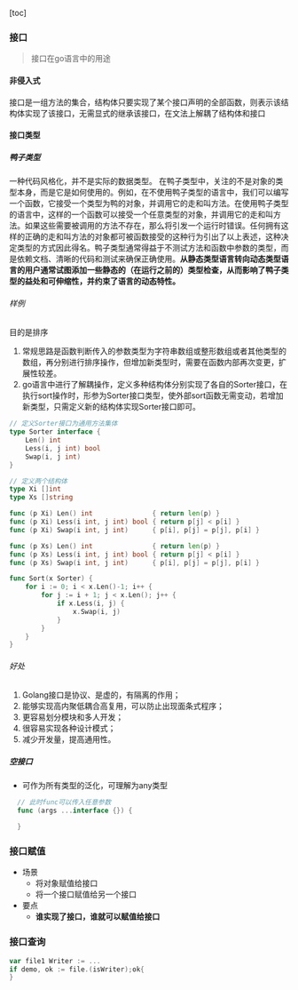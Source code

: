 
[toc]

### 接口
> 接口在go语言中的用途

#### 非侵入式
接口是一组方法的集合，结构体只要实现了某个接口声明的全部函数，则表示该结构体实现了该接口，无需显式的继承该接口，在文法上解耦了结构体和接口

#### 接口类型
##### 鸭子类型
一种代码风格化，并不是实际的数据类型。
在鸭子类型中，关注的不是对象的类型本身，而是它是如何使用的。例如，在不使用鸭子类型的语言中，我们可以编写一个函数，它接受一个类型为鸭的对象，并调用它的走和叫方法。在使用鸭子类型的语言中，这样的一个函数可以接受一个任意类型的对象，并调用它的走和叫方法。如果这些需要被调用的方法不存在，那么将引发一个运行时错误。任何拥有这样的正确的走和叫方法的对象都可被函数接受的这种行为引出了以上表述，这种决定类型的方式因此得名。鸭子类型通常得益于不测试方法和函数中参数的类型，而是依赖文档、清晰的代码和测试来确保正确使用。**从静态类型语言转向动态类型语言的用户通常试图添加一些静态的（在运行之前的）类型检查，从而影响了鸭子类型的益处和可伸缩性，并约束了语言的动态特性。**
###### 样例
目的是排序
1. 常规思路是函数判断传入的参数类型为字符串数组或整形数组或者其他类型的数组，再分别进行排序操作，但增加新类型时，需要在函数内部再次变更，扩展性较差。
2. go语言中进行了解耦操作，定义多种结构体分别实现了各自的Sorter接口，在执行sort操作时，形参为Sorter接口类型，使外部sort函数无需变动，若增加新类型，只需定义新的结构体实现Sorter接口即可。
```go
// 定义Sorter接口为通用方法集体
type Sorter interface {
    Len() int
    Less(i, j int) bool
    Swap(i, j int)
}

// 定义两个结构体
type Xi []int
type Xs []string

func (p Xi) Len() int               { return len(p) }
func (p Xi) Less(i int, j int) bool { return p[j] < p[i] }
func (p Xi) Swap(i int, j int)      { p[i], p[j] = p[j], p[i] }

func (p Xs) Len() int               { return len(p) }
func (p Xs) Less(i int, j int) bool { return p[j] < p[i] }
func (p Xs) Swap(i int, j int)      { p[i], p[j] = p[j], p[i] }

func Sort(x Sorter) {
    for i := 0; i < x.Len()-1; i++ {
        for j := i + 1; j < x.Len(); j++ {
            if x.Less(i, j) {
                x.Swap(i, j)
            }
        }
    }
}

```

###### 好处
1. Golang接口是协议、是虚的，有隔离的作用；
2. 能够实现高内聚低耦合高复用，可以防止出现面条式程序；
3. 更容易划分模块和多人开发；
4. 很容易实现各种设计模式；
5. 减少开发量，提高通用性。
##### 空接口
* 可作为所有类型的泛化，可理解为any类型
```go
  // 此时func可以传入任意参数
  func (args ...interface {}) {

  }
```

### 接口赋值
* 场景
  * 将对象赋值给接口
  * 将一个接口赋值给另一个接口
* 要点
  * **谁实现了接口，谁就可以赋值给接口**
### 接口查询
```go
var file1 Writer := ...
if demo, ok := file.(isWriter);ok{
}
```